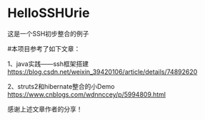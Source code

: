 # HelloSSHUrie
这是一个SSH初步整合的例子

#本项目参考了如下文章：   

1、java实践——ssh框架搭建    
https://blog.csdn.net/weixin_39420106/article/details/74892620    

2、struts2和hibernate整合的小Demo    
https://www.cnblogs.com/wdnnccey/p/5994809.html    

感谢上述文章作者的分享！
